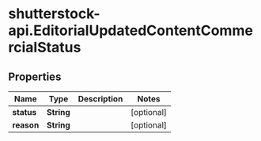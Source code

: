 # shutterstock-api.EditorialUpdatedContentCommercialStatus

## Properties
Name | Type | Description | Notes
------------ | ------------- | ------------- | -------------
**status** | **String** |  | [optional] 
**reason** | **String** |  | [optional] 


